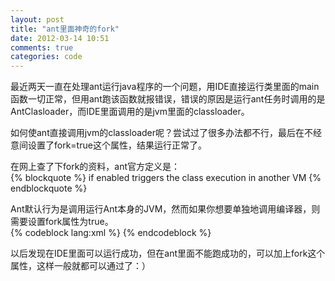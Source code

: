 ```yaml
---
layout: post
title: "ant里面神奇的fork"
date: 2012-03-14 10:51
comments: true
categories: code
---
```


最近两天一直在处理ant运行java程序的一个问题，用IDE直接运行类里面的main函数一切正常，但用ant跑该函数就报错误，错误的原因是运行ant任务时调用的是AntClasloader，而IDE里面调用的是jvm里面的classloader。  
  
如何使ant直接调用jvm的classloader呢？尝试过了很多办法都不行，最后在不经意间设置了fork=true这个属性，结果运行正常了。  

在网上查了下fork的资料，ant官方定义是：  
{% blockquote %}
if enabled triggers the class execution in another VM
{% endblockquote %}  
  
Ant默认行为是调用运行Ant本身的JVM，然而如果你想要单独地调用编译器，则需要设置fork属性为true。  
{% codeblock lang:xml %}
<java fork="true" classname="xxx" />
{% endcodeblock %}  
  
以后发现在IDE里面可以运行成功，但在ant里面不能跑成功的，可以加上fork这个属性，这样一般就都可以通过了：）  
